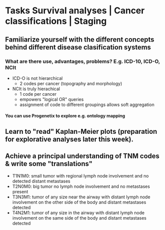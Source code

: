 # Tasks Survival analyses | Cancer classifications | Staging

## Familiarize yourself with the different concepts behind different disease clasification systems 
### What are there use, advantages, problems? E.g. ICD-10, ICD-O, NCIt
* ICD-O is not hierarchical
    * 2 codes per cancer (topography and morphology)
* NCIt is truly hierachical
    * 1 code per cancer
    * empowers "logical OR" queries
    * assignment of code to different groupings allows soft aggregation

#### You can use Progenetix to explore e.g. ontology mapping

## Learn to "read" Kaplan-Meier plots (preparation for explorative analyses later this week). 

## Achieve a principal understanding of TNM codes & write some "translations"
* T1N1M0: small tumor with regional lymph node involvement and no detected distant metastases
* T2N0M0: big tumor no lymph node involvement and no metastases present
* T3N3M1: tumor of any size near the airway with distant lymph node involvement on the other side of the body and distant metastases detected
* T4N2M1: tumor of any size in the airway with distant lymph node involvement on the same side of the body and distant metastases detected

